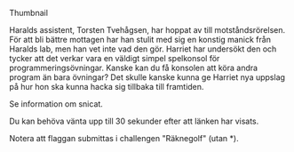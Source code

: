 Thumbnail

Haralds assistent, Torsten Tvehågsen, har hoppat av till motståndsrörelsen. För att bli bättre mottagen har han stulit med sig en konstig manick från Haralds lab, men han vet inte vad den gör. Harriet har undersökt den och tycker att det verkar vara en väldigt simpel spelkonsol för programmeringsövningar. Kanske kan du få konsolen att köra andra program än bara övningar? Det skulle kanske kunna ge Harriet nya uppslag på hur hon ska kunna hacka sig tillbaka till framtiden.

Se information om snicat.

Du kan behöva vänta upp till 30 sekunder efter att länken har visats.

Notera att flaggan submittas i challengen "Räknegolf" (utan *).
